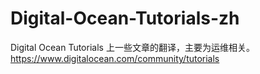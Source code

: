 # Digital-Ocean-Tutorials-zh
Digital Ocean Tutorials 上一些文章的翻译，主要为运维相关。https://www.digitalocean.com/community/tutorials
